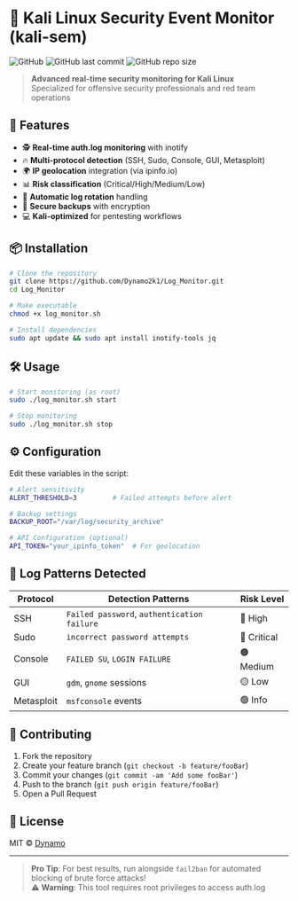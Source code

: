 # 🔐 Kali Linux Security Event Monitor (kali-sem)

![GitHub](https://img.shields.io/badge/License-MIT-blue.svg)
![GitHub last commit](https://img.shields.io/github/last-commit/Dynamo2k1/Log_Monitor)
![GitHub repo size](https://img.shields.io/github/repo-size/Dynamo2k1/Log_Monitor)

> **Advanced real-time security monitoring for Kali Linux**  
> Specialized for offensive security professionals and red team operations

## 🚀 Features

- 🕵️ **Real-time auth.log monitoring** with inotify
- 🔥 **Multi-protocol detection** (SSH, Sudo, Console, GUI, Metasploit)
- 🌍 **IP geolocation** integration (via ipinfo.io)
- 📊 **Risk classification** (Critical/High/Medium/Low)
- 🔄 **Automatic log rotation** handling
- 📁 **Secure backups** with encryption
- 💻 **Kali-optimized** for pentesting workflows

## 📦 Installation

```bash
# Clone the repository
git clone https://github.com/Dynamo2k1/Log_Monitor.git
cd Log_Monitor

# Make executable
chmod +x log_monitor.sh

# Install dependencies
sudo apt update && sudo apt install inotify-tools jq
```

## 🛠️ Usage

```bash
# Start monitoring (as root)
sudo ./log_monitor.sh start

# Stop monitoring
sudo ./log_monitor.sh stop
```

## ⚙️ Configuration

Edit these variables in the script:

```bash
# Alert sensitivity
ALERT_THRESHOLD=3         # Failed attempts before alert

# Backup settings
BACKUP_ROOT="/var/log/security_archive"

# API Configuration (optional)
API_TOKEN="your_ipinfo_token"  # For geolocation
```

## 📝 Log Patterns Detected

| Protocol | Detection Patterns | Risk Level |
|----------|--------------------|------------|
| SSH      | `Failed password`, `authentication failure` | 🔴 High |
| Sudo     | `incorrect password attempts` | 🚨 Critical |
| Console  | `FAILED SU`, `LOGIN FAILURE` | 🟠 Medium |
| GUI      | `gdm`, `gnome` sessions | 🟡 Low |
| Metasploit | `msfconsole` events | 🟢 Info |

## 🤝 Contributing

1. Fork the repository
2. Create your feature branch (`git checkout -b feature/fooBar`)
3. Commit your changes (`git commit -am 'Add some fooBar'`)
4. Push to the branch (`git push origin feature/fooBar`)
5. Open a Pull Request

## 📜 License

MIT © [Dynamo](https://github.com/Dynamo2k1)

---

> **Pro Tip**: For best results, run alongside `fail2ban` for automated blocking of brute force attacks!  
> ⚠️ **Warning**: This tool requires root privileges to access auth.log
